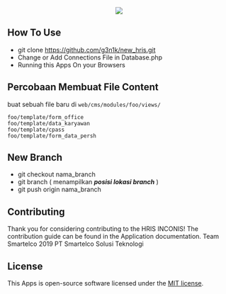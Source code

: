 <p align="center"><img src="https://www.inconis.com/sites/all/themes/inconis/logo.png"></p><p align="center">

## How To Use

- git clone https://github.com/g3n1k/new_hris.git
- Change or Add Connections File in Database.php
- Running this Apps On your Browsers

## Percobaan Membuat File Content
buat sebuah file baru di ````web/cms/modules/foo/views/````  

````
foo/template/form_office
foo/template/data_karyawan
foo/template/cpass
foo/template/form_data_persh
````

## New Branch

- git checkout nama_branch
- git branch ( menampilkan ***posisi lokasi branch*** )
- git push origin nama_branch

## Contributing

Thank you for considering contributing to the HRIS INCONIS! The contribution guide can be found in the Application documentation.
Team Smartelco 2019 PT Smartelco Solusi Teknologi

## License

This Apps is open-source software licensed under the [MIT license](https://opensource.org/licenses/MIT).